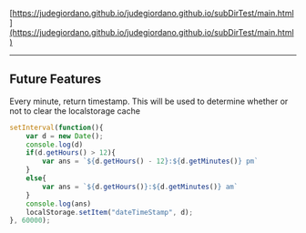 [https://judegiordano.github.io/judegiordano.github.io/subDirTest/main.html](https://judegiordano.github.io/judegiordano.github.io/subDirTest/main.html)

---
## Future Features

Every minute, return timestamp. This will be used to determine whether or not to clear the localstorage cache 

```javascript
setInterval(function(){ 
    var d = new Date();
    console.log(d) 
    if(d.getHours() > 12){
        var ans = `${d.getHours() - 12}:${d.getMinutes()} pm`
    }
    else{
        var ans = `${d.getHours()}:${d.getMinutes()} am`
    }
    console.log(ans)
    localStorage.setItem("dateTimeStamp", d);
}, 60000);

```
